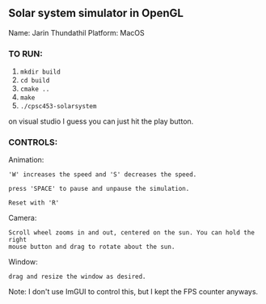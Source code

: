 ## Solar system simulator in OpenGL
Name: Jarin Thundathil
Platform: MacOS 

### TO RUN:
1. ```mkdir build```
2. ```cd build```
3. ```cmake ..```
4. ```make```
5. ```./cpsc453-solarsystem```

on visual studio I guess you can just hit the play button. 

### CONTROLS:
Animation:

    'W' increases the speed and 'S' decreases the speed.

    press 'SPACE' to pause and unpause the simulation.

    Reset with 'R'

Camera:

    Scroll wheel zooms in and out, centered on the sun. You can hold the right
    mouse button and drag to rotate about the sun. 


Window:

    drag and resize the window as desired. 


Note: I don't use ImGUI to control this, but I kept the FPS counter anyways.

